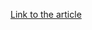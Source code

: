 [Link to the article](https://blogs.blackberry.com/en/2019/10/threat-spotlight-neshta-file-infector-endures)
